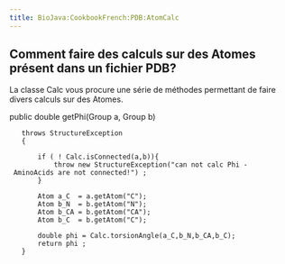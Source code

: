 ```yaml
---
title: BioJava:CookbookFrench:PDB:AtomCalc
---
```


Comment faire des calculs sur des Atomes présent dans un fichier PDB?
---------------------------------------------------------------------

La classe Calc vous procure une série de méthodes permettant de faire
divers calculs sur des Atomes.

<java> public double getPhi(Group a, Group b)

`   throws StructureException`  
`   {`  
`       `  
`       if ( ! Calc.isConnected(a,b)){`  
`           throw new StructureException("can not calc Phi - AminoAcids are not connected!") ;`  
`       } `  
`       `  
`       Atom a_C  = a.getAtom("C");`  
`       Atom b_N  = b.getAtom("N");`  
`       Atom b_CA = b.getAtom("CA");`  
`       Atom b_C  = b.getAtom("C");`  
`       `  
`       double phi = Calc.torsionAngle(a_C,b_N,b_CA,b_C);`  
`       return phi ;`  
`   }`

</java>
